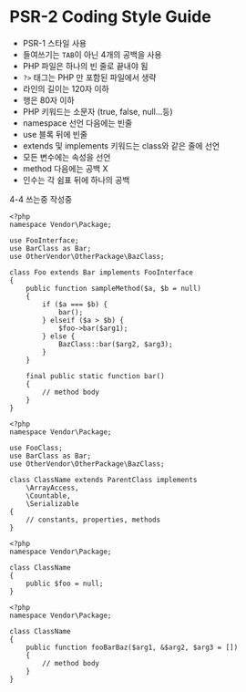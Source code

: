 PSR-2 Coding Style Guide
==

- PSR-1 스타일 사용
- 들여쓰기는 `TAB`이 아닌 4개의 공백을 사용
- PHP 파일은 하나의 빈 줄로 끝내야 됨
- `?>` 태그는 PHP 만 포함된 파일에서 생략
- 라인의 길이는 120자 이하
- 행은 80자 이하
- PHP 키워드는 소문자 (true, false, null...등) 
- namespace 선언 다음에는 빈줄
- use 블록 뒤에 빈줄
- extends 및 implements 키워드는 class와 같은 줄에 선언
- 모든 변수에는 속성을 선언
- method 다음에는 공백 X
- 인수는 각 쉼표 뒤에 하나의 공백

4-4 쓰는중 작성중


```
<?php
namespace Vendor\Package;
  
use FooInterface;
use BarClass as Bar;
use OtherVendor\OtherPackage\BazClass;
  
class Foo extends Bar implements FooInterface
{
    public function sampleMethod($a, $b = null)
    {
        if ($a === $b) {
            bar();
        } elseif ($a > $b) {
            $foo->bar($arg1);
        } else {
            BazClass::bar($arg2, $arg3);
        }
    }
  
    final public static function bar()
    {
        // method body
    }
}
```
```
<?php
namespace Vendor\Package;
  
use FooClass;
use BarClass as Bar;
use OtherVendor\OtherPackage\BazClass;
  
class ClassName extends ParentClass implements
    \ArrayAccess,
    \Countable,
    \Serializable
{
    // constants, properties, methods
}
```

```
<?php
namespace Vendor\Package;

class ClassName
{
    public $foo = null;
}
```

```
<?php
namespace Vendor\Package;

class ClassName
{
    public function fooBarBaz($arg1, &$arg2, $arg3 = [])
    {
        // method body
    }
}
```
